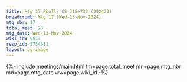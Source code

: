 ```yaml
---
title: Mtg 17 &bull; CS-315+733 (202430)
breadcrumb: Mtg 17 (Wed-13-Nov-2024)
mtg_nbr: 17
total_meet: 23
mtg_date: Wed-13-Nov-2024
wiki_id: 9513
resp_id: 2734611
layout: bg-image
---
```


{%- include meetings/main.html
    tm=page.total_meet
    mn=page.mtg_nbr
    md=page.mtg_date
    ww=page.wiki_id
-%}
